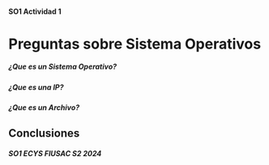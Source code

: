 #### SO1 Actividad 1

# Preguntas sobre Sistema Operativos 

##### ¿Que es un Sistema Operativo?

##### ¿Que es una IP?

##### ¿Que es un Archivo?



## Conclusiones



##### _SO1 ECYS FIUSAC S2 2024_






